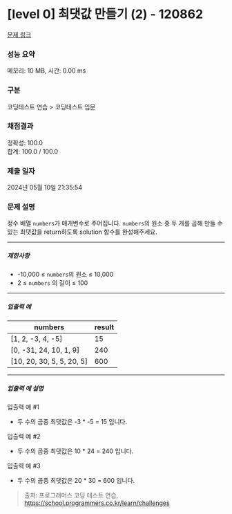 # [level 0] 최댓값 만들기 (2) - 120862 

[문제 링크](https://school.programmers.co.kr/learn/courses/30/lessons/120862) 

### 성능 요약

메모리: 10 MB, 시간: 0.00 ms

### 구분

코딩테스트 연습 > 코딩테스트 입문

### 채점결과

정확성: 100.0<br/>합계: 100.0 / 100.0

### 제출 일자

2024년 05월 10일 21:35:54

### 문제 설명

<p>정수 배열 <code>numbers</code>가 매개변수로 주어집니다. <code>numbers</code>의 원소 중 두 개를 곱해 만들 수 있는 최댓값을 return하도록 solution 함수를 완성해주세요.</p>

<hr>

<h5>제한사항</h5>

<ul>
<li>-10,000 ≤ <code>numbers</code>의 원소 ≤ 10,000</li>
<li>2 ≤ <code>numbers</code> 의 길이 ≤ 100</li>
</ul>

<hr>

<h5>입출력 예</h5>
<table class="table">
        <thead><tr>
<th>numbers</th>
<th>result</th>
</tr>
</thead>
        <tbody><tr>
<td>[1, 2, -3, 4, -5]</td>
<td>15</td>
</tr>
<tr>
<td>[0, -31, 24, 10, 1, 9]</td>
<td>240</td>
</tr>
<tr>
<td>[10, 20, 30, 5, 5, 20, 5]</td>
<td>600</td>
</tr>
</tbody>
      </table>
<hr>

<h5>입출력 예 설명</h5>

<p>입출력 예 #1</p>

<ul>
<li>두 수의 곱중 최댓값은 -3 * -5 = 15 입니다.</li>
</ul>

<p>입출력 예 #2</p>

<ul>
<li>두 수의 곱중 최댓값은 10 * 24 = 240 입니다.</li>
</ul>

<p>입출력 예 #3</p>

<ul>
<li>두 수의 곱중 최댓값은 20 * 30 = 600 입니다.</li>
</ul>


> 출처: 프로그래머스 코딩 테스트 연습, https://school.programmers.co.kr/learn/challenges